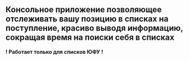 ## Консольное приложение позволяющее отслеживать вашу позицию в списках на поступление, красиво выводя информацию, сокращая время на поиски себя в списках

**! Работает только для списков ЮФУ !**